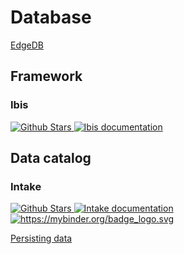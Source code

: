 
# Database

<a href='https://github.com/edgedb/edgedb' target='_blank'>EdgeDB</a>


## Framework

### Ibis


<a href="https://github.com/ibis-project/ibis" alt="Github repository" target="_blank">
	<img alt="Github Stars" src="https://img.shields.io/github/stars/ibis-project/ibis?style=social
">
</a>
<a href="http://ibis-project.org" target="_blank">
	<img src="https://img.shields.io/badge/docs-latest-brightgreen?style=flat&logo=Read-the-docs" alt="Ibis documentation"/>
</a>


## Data catalog

### Intake


<a href="https://github.com/intake/intake" alt="Github repository" target="_blank">
	<img alt="Github Stars" src="https://img.shields.io/github/stars/intake/intake?style=social
">
</a>
<a href="https://intake.readthedocs.io" target="_blank">
	<img src="https://readthedocs.org/projects/intake/badge/?version=latest&logo=Read-the-docs" alt="Intake documentation"/>
</a>
<a href="https://mybinder.org/v2/gh/intake/intake-examples/master?filepath=tutorial%2Fdata_scientist.ipynb" target="_blank">
	<img alt="https://mybinder.org/badge_logo.svg" src="https://mybinder.org/badge_logo.svg">
</a>


[Persisting data](https://intake.readthedocs.io/en/latest/persisting.html)